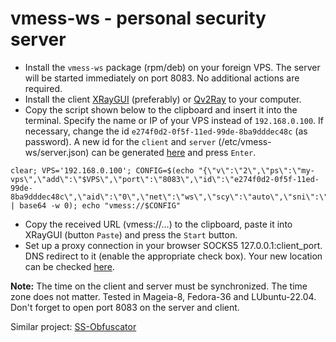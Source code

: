 # vmess-ws - personal security server
+ Install the `vmess-ws` package (rpm/deb) on your foreign VPS. The server will be started immediately on port 8083. No additional actions are required.
+ Install the client [XRayGUI](https://github.com/AKotov-dev/XRayGUI) (preferably) or [Qv2Ray](https://github.com/AKotov-dev/Qv2Ray_XRay_Installer) to your computer.
+ Copy the script shown below to the clipboard and insert it into the terminal. Specify the name or IP of your VPS instead of `192.168.0.100`. If necessary, change the id `e274f0d2-0f5f-11ed-99de-8ba9dddec48c` (as password). A new id for the `client` and `server` (/etc/vmess-ws/server.json) can be generated [here](https://www.uuidgenerator.net/) and press `Enter`.
```
clear; VPS='192.168.0.100'; CONFIG=$(echo "{\"v\":\"2\",\"ps\":\"my-vps\",\"add\":\"$VPS\",\"port\":\"8083\",\"id\":\"e274f0d2-0f5f-11ed-99de-8ba9dddec48c\",\"aid\":\"0\",\"net\":\"ws\",\"scy\":\"auto\",\"sni\":\"\",\"type\":\"\",\"host\":\"example.com\",\"path\":\"/vmess\",\"tls\":\"\"}" | base64 -w 0); echo "vmess://$CONFIG"
```
+ Copy the received URL (vmess://...) to the clipboard, paste it into XRayGUI (button `Paste`) and press the `Start` button.
+ Set up a proxy connection in your browser SOCKS5 127.0.0.1:client_port. DNS redirect to it (enable the appropriate check box). Your new location can be checked [here](https://whoer.net).

**Note:** The time on the client and server must be synchronized. The time zone does not matter.  Tested in Mageia-8, Fedora-36 and LUbuntu-22.04. Don't forget to open port 8083 on the server and client.  
  
Similar project: [SS-Obfuscator](https://github.com/AKotov-dev/SS-Obfuscator)
